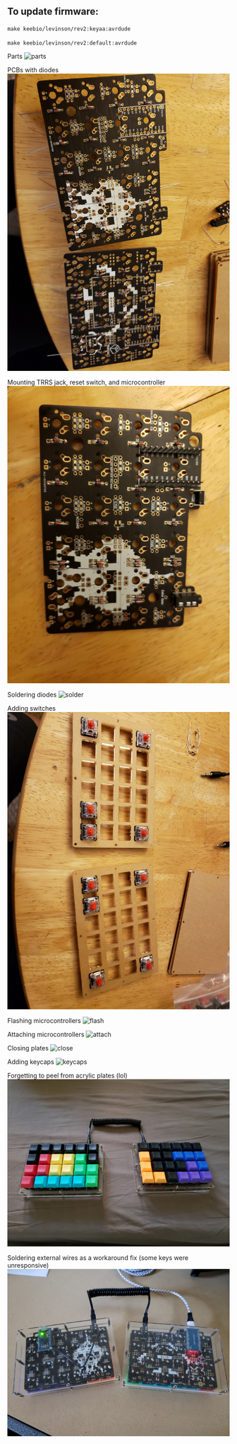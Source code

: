## To update firmware:
```
make keebio/levinson/rev2:keyaa:avrdude

make keebio/levinson/rev2:default:avrdude
```

Parts
![parts](images/parts.jpg)

PCBs with diodes
![diodes](images/diodes.jpg)

Mounting TRRS jack, reset switch, and microcontroller
![mount](images/mount.jpg)

Soldering diodes
![solder](images/solder.jpg)

Adding switches
![switches](images/switches.jpg)

Flashing microcontrollers
![flash](images/flash.jpg)

Attaching microcontrollers
![attach](images/attach.jpg)

Closing plates
![close](images/close.jpg)

Adding keycaps
![keycaps](images/keycaps.jpg)

Forgetting to peel from acrylic plates (lol)
![peel](images/peel.jpg)

Soldering external wires as a workaround fix (some keys were unresponsive)
![wires](images/wires.jpg)